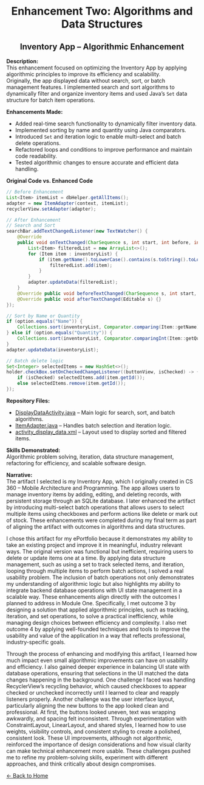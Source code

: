 <h1 align="center">Enhancement Two: Algorithms and Data Structures</h1>
<h2 align="center">Inventory App – Algorithmic Enhancement</h2>

**Description:**  
This enhancement focused on optimizing the Inventory App by applying algorithmic principles to improve its 
efficiency and scalability.  
Originally, the app displayed data without search, sort, or batch management features. I implemented search and 
sort algorithms to dynamically filter and organize inventory items and used Java’s `Set` data structure for batch 
item operations.

**Enhancements Made:**  
- Added real-time search functionality to dynamically filter inventory data.  
- Implemented sorting by name and quantity using Java comparators.  
- Introduced `Set` and iteration logic to enable multi-select and batch delete operations.  
- Refactored loops and conditions to improve performance and maintain code readability.  
- Tested algorithmic changes to ensure accurate and efficient data handling.  

**Original Code vs. Enhanced Code**

```java
// Before Enhancement
List<Item> itemList = dbHelper.getAllItems();
adapter = new ItemAdapter(context, itemList);
recyclerView.setAdapter(adapter);

// After Enhancement
// Search and Sort
searchBar.addTextChangedListener(new TextWatcher() {
    @Override
    public void onTextChanged(CharSequence s, int start, int before, int count) {
        List<Item> filteredList = new ArrayList<>();
        for (Item item : inventoryList) {
            if (item.getName().toLowerCase().contains(s.toString().toLowerCase())) {
                filteredList.add(item);
            }
        }
        adapter.updateData(filteredList);
    }
    @Override public void beforeTextChanged(CharSequence s, int start, int count, int after) {}
    @Override public void afterTextChanged(Editable s) {}
});

// Sort by Name or Quantity
if (option.equals("Name")) {
    Collections.sort(inventoryList, Comparator.comparing(Item::getName));
} else if (option.equals("Quantity")) {
    Collections.sort(inventoryList, Comparator.comparingInt(Item::getQuantity));
}
adapter.updateData(inventoryList);

// Batch delete logic
Set<Integer> selectedItems = new HashSet<>();
holder.checkBox.setOnCheckedChangeListener((buttonView, isChecked) -> {
    if (isChecked) selectedItems.add(item.getId());
    else selectedItems.remove(item.getId());
});

```

**Repository Files:**  
- [DisplayDataActivity.java](https://github.com/mollysa/MollysaYim.github.io/blob/main/InventoryApp/app/src/main/java/com/zybooks/inventoryapp/DisplayDataActivity.java) – Main logic for search, sort, and batch algorithms.  
- [ItemAdapter.java](https://github.com/mollysa/MollysaYim.github.io/blob/main/InventoryApp/app/src/main/java/com/zybooks/inventoryapp/ItemAdapter.java) – Handles batch selection and iteration logic.  
- [activity_display_data.xml](https://github.com/mollysa/MollysaYim.github.io/blob/main/InventoryApp/app/src/main/res/layout/activity_display_data.xml) – Layout used to display sorted and filtered items.  


**Skills Demonstrated:**  
Algorithmic problem solving, iteration, data structure management, refactoring for efficiency, and scalable software design.

**Narrative:**  
The artifact I selected is my Inventory App, which I originally created in CS 360 – Mobile Architecture and 
Programming. The app allows users to manage inventory items by adding, editing, and deleting records, with 
persistent storage through an SQLite database. I later enhanced the artifact by introducing multi-select batch 
operations that allows users to select multiple items using checkboxes and perform actions like delete or mark out 
of stock. These enhancements were completed during my final term as part of aligning the artifact with outcomes in 
algorithms and data structures.

I chose this artifact for my ePortfolio because it demonstrates my ability to take an existing project and improve 
it in meaningful, industry relevant ways. The original version was functional but inefficient, requiring users to 
delete or update items one at a time. By applying data structure management, such as using a set to track selected 
items, and iteration, looping through multiple items to perform batch actions, I solved a real usability problem. 
The inclusion of batch operations not only demonstrates my understanding of algorithmic logic but also highlights 
my ability to integrate backend database operations with UI state management in a scalable way.
These enhancements align directly with the outcomes I planned to address in Module One. Specifically, I met outcome 
3 by designing a solution that applied algorithmic principles, such as tracking, iteration, and set operations, to 
solve a practical inefficiency, while managing design choices between efficiency and complexity. I also met outcome 
4 by applying well-founded techniques and tools to improve the usability and value of the application in a way that 
reflects professional, industry-specific goals. 

Through the process of enhancing and modifying this artifact, I learned how much impact even small algorithmic 
improvements can have on usability and efficiency. I also gained deeper experience in balancing UI state with 
database operations, ensuring that selections in the UI matched the data changes happening in the background. One 
challenge I faced was handling RecyclerView’s recycling behavior, which caused checkboxes to appear checked or 
unchecked incorrectly until I learned to clear and reapply listeners properly. Another challenge was the user 
interface layout, particularly aligning the new buttons to the app looked clean and professional. At first, the 
buttons looked uneven, text was wrapping awkwardly, and spacing felt inconsistent. Through experimentation with 
ConstraintLayout, LinearLayout, and shared styles, I learned how to use weights, visibility controls, and 
consistent styling to create a polished, consistent look. These UI improvements, although not algorithmic, 
reinforced the importance of design considerations and how visual clarity can make technical enhancement more 
usable. These challenges pushed me to refine my problem-solving skills, experiment with different approaches, and 
think critically about design compromises.

[← Back to Home](index.md)
